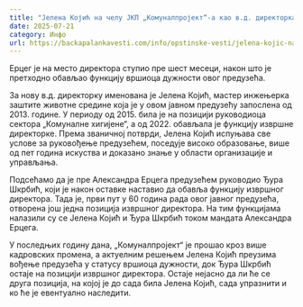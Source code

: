```yaml
---
title: "Јелена Којић на челу ЈКП „Комуналпројект“-а као в.д. директорка"
date: 2025-07-21
category: Инфо
url: https://backapalankavesti.com/info/opstinske-vesti/jelena-kojic-na-celu-jkp-komunalprojekt-a-kao-v-d-direktorka/
---
```


Ерцег је на место директора ступио пре шест месеци, након што је претходно обављао функцију вршиоца дужности овог предузећа.

За нову в.д. директорку именована је Јелена Којић, мастер инжењерка заштите животне средине која је у овом јавном предузећу запослена од 2013. године. У периоду од 2015. била је на позицији руководиоца сектора „Комуналне хигијене“, а од 2022. обављала је функцију извршне директорке. Према званичној потврди, Јелена Којић испуњава све услове за руковођење предузећем, поседује високо образовање, више од пет година искуства и доказано знање у области организације и управљања.

Подсећамо да је пре Александра Ерцега предузећем руководио Ђура Шкрбић, који је након оставке наставио да обавља функцију извршног директора. Тада је, први пут у 60 година рада овог јавног предузећа, отворена још једна позиција извршног директора. На тим функцијама налазили су се Јелена Којић и Ђура Шкрбић током мандата Александра Ерцега.

У последњих годину дана, „Комуналпројект“ је прошао кроз више кадровских промена, а актуелним решењем Јелена Којић преузима вођење предузећа у статусу вршиоца дужности, док Ђура Шкрбић остаје на позицији извршног директора. Остаје нејасно да ли ће се друга позиција, на којој је до сада била Јелена Којић, сада упразнити и ко ће је евентуално наследити.
